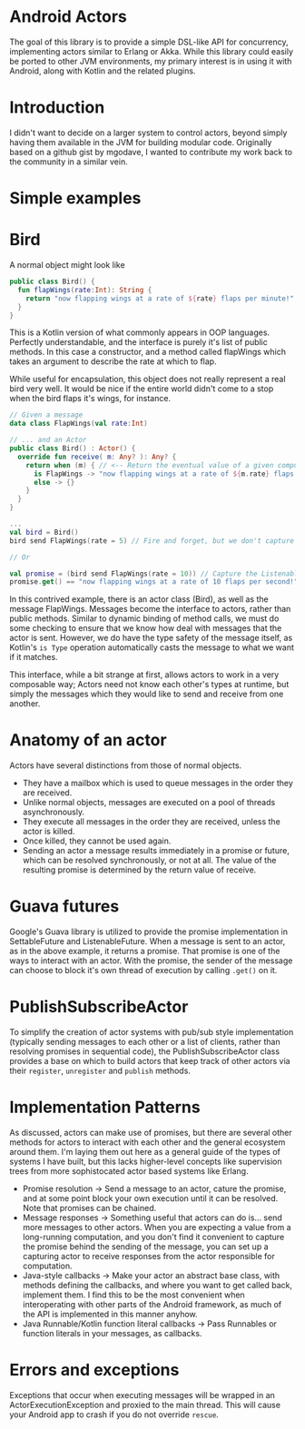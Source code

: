Android Actors
==============


The goal of this library is to provide a simple DSL-like API for concurrency, implementing actors similar to Erlang or Akka. While this library could easily be ported to other JVM environments, my primary interest is in using it with Android, along with Kotlin and the related plugins.

# Introduction

I didn't want to decide on a larger system to control actors, beyond simply having them available in the JVM for building modular code. Originally based on a github gist by mgodave, I wanted to contribute my work back to the community in a similar vein.

# Simple examples

# Bird
 A normal object might look like

```kotlin
public class Bird() {
  fun flapWings(rate:Int): String {
    return "now flapping wings at a rate of ${rate} flaps per minute!"
  }
}
```

This is a Kotlin version of what commonly appears in OOP languages. Perfectly understandable, and the interface is purely it's list of public methods. In this case a constructor, and a method called flapWings which takes an argument to describe the rate at which to flap.

While useful for encapsulation, this object does not really represent a real bird very well. It would be nice if the entire world didn't come to a stop when the bird flaps it's wings, for instance.

```kotlin
// Given a message
data class FlapWings(val rate:Int)

// ... and an Actor
public class Bird() : Actor() {
  override fun receive( m: Any? ): Any? {
    return when (m) { // <-- Return the eventual value of a given computation
      is FlapWings -> "now flapping wings at a rate of ${m.rate} flaps per second!"
      else -> {}
    }
  }
}

...
val bird = Bird()
bird send FlapWings(rate = 5) // Fire and forget, but we don't capture the computation

// Or

val promise = (bird send FlapWings(rate = 10)) // Capture the ListenableFuture<Any> 
promise.get() == "now flapping wings at a rate of 10 flaps per second!" //... and resolve it

```

In this contrived example, there is an actor class (Bird), as well as the message FlapWings. Messages become the interface to actors, rather than public methods. Similar to dynamic binding of method calls, we must do some checking to ensure that we know how deal with messages that the actor is sent. However, we do have the type safety of the message itself, as Kotlin's `is Type` operation automatically casts the message to what we want if it matches.

This interface, while a bit strange at first, allows actors to work in a very composable way; Actors need not know each other's types at runtime, but simply the messages which they would like to send and receive from one another.

# Anatomy of an actor

Actors have several distinctions from those of normal objects.

- They have a mailbox which is used to queue messages in the order they are received.
- Unlike normal objects, messages are executed on a pool of threads asynchronously.
- They execute all messages in the order they are received, unless the actor is killed.
- Once killed, they cannot be used again.
- Sending an actor a message results immediately in a promise or future, which can be resolved synchronously, or not at all. The value of the resulting promise is determined by the return value of receive.

# Guava futures

Google's Guava library is utilized to provide the promise implementation in SettableFuture and ListenableFuture. When a message is sent to an actor, as in the above example, it returns a promise. That promise is one of the ways to interact with an actor. With the promise, the sender of the message can choose to block it's own thread of execution by calling `.get()` on it.

# PublishSubscribeActor

To simplify the creation of actor systems with pub/sub style implementation (typically sending messages to each other or a list of clients, rather than resolving promises in sequential code), the PublishSubscribeActor class provides a base on which to build actors that keep track of other actors via their `register`, `unregister` and `publish` methods.

# Implementation Patterns

As discussed, actors can make use of promises, but there are several other methods for actors to interact with each other and the general ecosystem around them. I'm laying them out here as a general guide of the types of systems I have built, but this lacks higher-level concepts like supervision trees from more sophistocated actor based systems like Erlang.

- Promise resolution -> Send a message to an actor, cature the promise, and at some point block your own execution until it can be resolved. Note that promises can be chained.
- Message responses -> Something useful that actors can do is... send more messages to other actors. When you are expecting a value from a long-running computation, and you don't find it convenient to capture the promise behind the sending of the message, you can set up a capturing actor to receive responses from the actor responsible for computation.
- Java-style callbacks -> Make your actor an abstract base class, with methods defining the callbacks, and where you want to get called back, implement them. I find this to be the most convenient when interoperating with other parts of the Android framework, as much of the API is implemented in this manner anyhow.
- Java Runnable/Kotlin function literal callbacks -> Pass Runnables or function literals in your messages, as callbacks.

# Errors and exceptions

Exceptions that occur when executing messages will be wrapped in an ActorExecutionException and proxied to the main thread. This will cause your Android app to crash if you do not override `rescue`.
